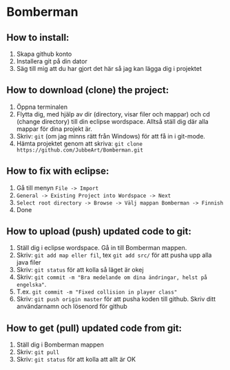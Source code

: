 # Bomberman

## How to install: 
1. Skapa github konto
2. Installera git på din dator
3. Säg till mig att du har gjort det här så jag kan lägga dig i projektet


## How to download (clone) the project:
1. Öppna terminalen
2. Flytta dig, med hjälp av dir (directory, visar filer och mappar) och cd (change directory) till
din eclipse wordspace. Alltså ställ dig där alla mappar för dina projekt är.
3. Skriv: ```git``` (om jag minns rätt från Windows) för att få in i git-mode.
4. Hämta projektet genom att skriva: `git clone https://github.com/JubbeArt/Bomberman.git`

## How to fix with eclipse:
1. Gå till menyn `File -> Import`
2. `General -> Existing Project into Wordspace -> Next`
3. `Select root directory -> Browse -> Välj mappan Bomberman -> Finnish`
4. Done

## How to upload (push) updated code to git:
1. Ställ dig i eclipse wordspace. Gå in till Bomberman mappen.
2. Skriv: `git add map eller fil`, tex `git add src/` för att pusha upp alla java filer
3. Skriv: `git status` för att kolla så läget är okej
4. Skriv: `git commit -m "Bra medelande om dina ändringar, helst på engelska"`.
5. T.ex. `git commit -m "Fixed collision in player class"`
6. Skriv: `git push origin master` för att pusha koden till github. 
Skriv ditt användarnamn och lösenord för github

## How to get (pull) updated code from git:
1. Ställ dig i Bomberman mappen
2. Skriv: `git pull`
3. Skriv: `git status` för att kolla att allt är OK
